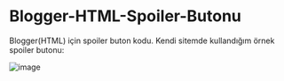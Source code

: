 # Blogger-HTML-Spoiler-Butonu
Blogger(HTML) için spoiler buton kodu.
Kendi sitemde kullandığım örnek spoiler butonu:

![image](https://user-images.githubusercontent.com/96137652/225432433-48df5e55-357f-4c4c-856f-a88157ff3010.png)
